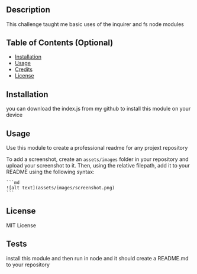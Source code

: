 # <README Generator>

## Description

This challenge taught me basic uses of the inquirer and fs node modules

## Table of Contents (Optional)

- [Installation](#installation)
- [Usage](#usage)
- [Credits](#credits)
- [License](#license)

## Installation

you can download the index.js from my github to install this module on your device

## Usage

Use this module to create a professional readme for any projext repository

To add a screenshot, create an `assets/images` folder in your repository and upload your screenshot to it. Then, using the relative filepath, add it to your README using the following syntax:

    ```md
    ![alt text](assets/images/screenshot.png)
    ```

## License

MIT License

## Tests

install this module and then run in node and it should create a README.md to your repository